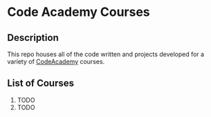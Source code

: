 # Code Academy Courses
  
## Description

This repo houses all of the code written and projects developed for a variety of [CodeAcademy](https://www.codecademy.com/) courses.

## List of Courses

1. TODO
2. TODO
  
